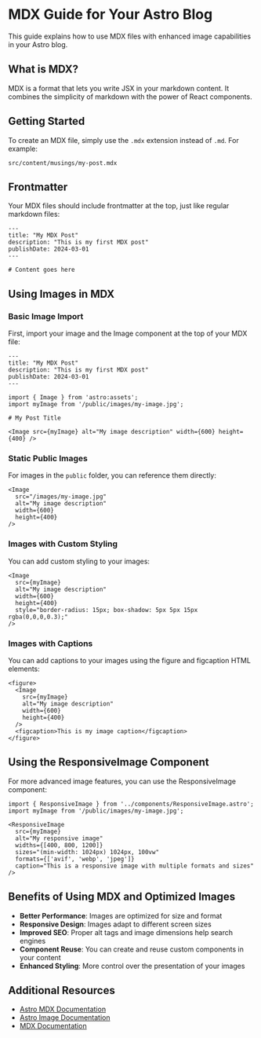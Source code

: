 # MDX Guide for Your Astro Blog

This guide explains how to use MDX files with enhanced image capabilities in your Astro blog.

## What is MDX?

MDX is a format that lets you write JSX in your markdown content. It combines the simplicity of markdown with the power of React components.

## Getting Started

To create an MDX file, simply use the `.mdx` extension instead of `.md`. For example:

```
src/content/musings/my-post.mdx
```

## Frontmatter

Your MDX files should include frontmatter at the top, just like regular markdown files:

```mdx
---
title: "My MDX Post"
description: "This is my first MDX post"
publishDate: 2024-03-01
---

# Content goes here
```

## Using Images in MDX

### Basic Image Import

First, import your image and the Image component at the top of your MDX file:

```mdx
---
title: "My MDX Post"
description: "This is my first MDX post"
publishDate: 2024-03-01
---

import { Image } from 'astro:assets';
import myImage from '/public/images/my-image.jpg';

# My Post Title

<Image src={myImage} alt="My image description" width={600} height={400} />
```

### Static Public Images

For images in the `public` folder, you can reference them directly:

```mdx
<Image 
  src="/images/my-image.jpg" 
  alt="My image description" 
  width={600} 
  height={400} 
/>
```

### Images with Custom Styling

You can add custom styling to your images:

```mdx
<Image 
  src={myImage} 
  alt="My image description" 
  width={600} 
  height={400}
  style="border-radius: 15px; box-shadow: 5px 5px 15px rgba(0,0,0,0.3);"
/>
```

### Images with Captions

You can add captions to your images using the figure and figcaption HTML elements:

```mdx
<figure>
  <Image 
    src={myImage} 
    alt="My image description" 
    width={600} 
    height={400}
  />
  <figcaption>This is my image caption</figcaption>
</figure>
```

## Using the ResponsiveImage Component

For more advanced image features, you can use the ResponsiveImage component:

```mdx
import { ResponsiveImage } from '../components/ResponsiveImage.astro';
import myImage from '/public/images/my-image.jpg';

<ResponsiveImage
  src={myImage}
  alt="My responsive image"
  widths={[400, 800, 1200]}
  sizes="(min-width: 1024px) 1024px, 100vw"
  formats={['avif', 'webp', 'jpeg']}
  caption="This is a responsive image with multiple formats and sizes"
/>
```

## Benefits of Using MDX and Optimized Images

- **Better Performance**: Images are optimized for size and format
- **Responsive Design**: Images adapt to different screen sizes
- **Improved SEO**: Proper alt tags and image dimensions help search engines
- **Component Reuse**: You can create and reuse custom components in your content
- **Enhanced Styling**: More control over the presentation of your images

## Additional Resources

- [Astro MDX Documentation](https://docs.astro.build/en/guides/markdown-content/#mdx-only-features)
- [Astro Image Documentation](https://docs.astro.build/en/guides/images/)
- [MDX Documentation](https://mdxjs.com/) 